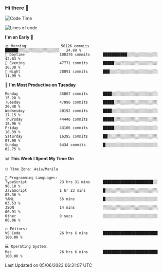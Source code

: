 ### Hi there 👋

<!--START_SECTION:waka-->
![Code Time](http://img.shields.io/badge/Code%20Time-4%2C028%20hrs%2012%20mins-blue)

![Lines of code](https://img.shields.io/badge/From%20Hello%20World%20I%27ve%20Written-98.2%20million%20lines%20of%20code-blue)

**I'm an Early 🐤** 

```text
🌞 Morning                58126 commits       ██████░░░░░░░░░░░░░░░░░░░   24.80 % 
🌆 Daytime                100376 commits      ███████████░░░░░░░░░░░░░░   42.83 % 
🌃 Evening                47771 commits       █████░░░░░░░░░░░░░░░░░░░░   20.38 % 
🌙 Night                  28091 commits       ███░░░░░░░░░░░░░░░░░░░░░░   11.99 % 
```
📅 **I'm Most Productive on Tuesday** 

```text
Monday                   35807 commits       ████░░░░░░░░░░░░░░░░░░░░░   15.28 % 
Tuesday                  47990 commits       █████░░░░░░░░░░░░░░░░░░░░   20.48 % 
Wednesday                40192 commits       ████░░░░░░░░░░░░░░░░░░░░░   17.15 % 
Thursday                 44440 commits       █████░░░░░░░░░░░░░░░░░░░░   18.96 % 
Friday                   43106 commits       █████░░░░░░░░░░░░░░░░░░░░   18.39 % 
Saturday                 16395 commits       ██░░░░░░░░░░░░░░░░░░░░░░░   07.00 % 
Sunday                   6434 commits        █░░░░░░░░░░░░░░░░░░░░░░░░   02.75 % 
```


📊 **This Week I Spent My Time On** 

```text
🕑︎ Time Zone: Asia/Manila

💬 Programming Languages: 
TypeScript               23 hrs 31 mins      ███████████████████████░░   90.10 % 
JavaScript               1 hr 23 mins        █░░░░░░░░░░░░░░░░░░░░░░░░   05.36 % 
YAML                     55 mins             █░░░░░░░░░░░░░░░░░░░░░░░░   03.53 % 
JSON                     14 mins             ░░░░░░░░░░░░░░░░░░░░░░░░░   00.91 % 
Other                    0 secs              ░░░░░░░░░░░░░░░░░░░░░░░░░   00.06 % 

🔥 Editors: 
VS Code                  26 hrs 6 mins       █████████████████████████   100.00 % 

💻 Operating System: 
Mac                      26 hrs 6 mins       █████████████████████████   100.00 % 
```


 Last Updated on 05/06/2023 06:31:07 UTC
<!--END_SECTION:waka-->


<!--
**rad182/rad182** is a ✨ _special_ ✨ repository because its `README.md` (this file) appears on your GitHub profile.

Here are some ideas to get you started:

- 🔭 I’m currently working on ...
- 🌱 I’m currently learning ...
- 👯 I’m looking to collaborate on ...
- 🤔 I’m looking for help with ...
- 💬 Ask me about ...
- 📫 How to reach me: ...
- 😄 Pronouns: ...
- ⚡ Fun fact: ...
-->
